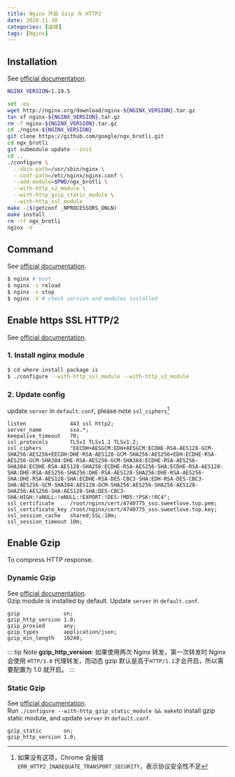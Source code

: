 ```yaml
---
title: Nginx 开启 Gzip 与 HTTP2
date: 2020-11-30
categories: [运维]
tags: [Nginx]
---
```


## Installation

See [official documentation](http://nginx.org/en/download.html).

```bash
NGINX_VERSION=1.19.5

set -ex
wget http://nginx.org/download/nginx-${NGINX_VERSION}.tar.gz
tar xf nginx-${NGINX_VERSION}.tar.gz
rm -f nginx-${NGINX_VERSION}.tar.gz
cd ./nginx-${NGINX_VERSION}
git clone https://github.com/google/ngx_brotli.git
cd ngx_brotli
git submodule update --init
cd ..
./configure \
  --sbin-path=/usr/sbin/nginx \
  --conf-path=/etc/nginx/nginx.conf \
  --add-module=$PWD/ngx_brotli \
  --with-http_v2_module \
  --with-http_gzip_static_module \
  --with-http_ssl_module
make -j$(getconf _NPROCESSORS_ONLN)
make install
rm -rf ngx_brotli
nginx -V
```

## Command

See [official documentation](http://nginx.org/en/docs/switches.html).

```zsh
$ nginx # boot
$ nginx -s reload
$ nginx -s stop
$ nginx -V # check version and modules installed
```

## Enable https SSL HTTP/2

See [official documentation](http://nginx.org/en/docs/http/ngx_http_v2_module.html).

### 1. Install nginx module

```bash
$ cd where install package is
$ ./configure --with-http_ssl_module --with-http_v2_module
```

### 2. Update config

update `server` in `default.conf`, please note `ssl_ciphers`[^ssl_ciphers]

[^ssl_ciphers]: 如果没有这项，Chrome 会报错 `ERR_HTTP2_INADEQUATE_TRANSPORT_SECURITY`，表示协议安全性不足

```
listen              443 ssl http2;
server_name         sso.*;
keepalive_timeout   70;
ssl_protocols       TLSv1 TLSv1.1 TLSv1.2;
ssl_ciphers         "EECDH+AESGCM:EDH+AESGCM:ECDHE-RSA-AES128-GCM-SHA256:AES256+EECDH:DHE-RSA-AES128-GCM-SHA256:AES256+EDH:ECDHE-RSA-AES256-GCM-SHA384:DHE-RSA-AES256-GCM-SHA384:ECDHE-RSA-AES256-SHA384:ECDHE-RSA-AES128-SHA256:ECDHE-RSA-AES256-SHA:ECDHE-RSA-AES128-SHA:DHE-RSA-AES256-SHA256:DHE-RSA-AES128-SHA256:DHE-RSA-AES256-SHA:DHE-RSA-AES128-SHA:ECDHE-RSA-DES-CBC3-SHA:EDH-RSA-DES-CBC3-SHA:AES256-GCM-SHA384:AES128-GCM-SHA256:AES256-SHA256:AES128-SHA256:AES256-SHA:AES128-SHA:DES-CBC3-SHA:HIGH:!aNULL:!eNULL:!EXPORT:!DES:!MD5:!PSK:!RC4";
ssl_certificate     /root/nginx/cert/4740775_sso.sweetlove.top.pem;
ssl_certificate_key /root/nginx/cert/4740775_sso.sweetlove.top.key;
ssl_session_cache   shared:SSL:10m;
ssl_session_timeout 10m;
```

## Enable Gzip

To compress HTTP response.

### Dynamic Gzip

See [official documentation](http://nginx.org/en/docs/http/ngx_http_gzip_module.html).  
Gzip module is installed by default. Update `server` in `default.conf`.

```
gzip              on;
gzip_http_version 1.0;
gzip_proxied      any;
gzip_types        application/json;
gzip_min_length   10240;
```

::: tip Note
**gzip_http_version**: 如果使用两次 Nginx 转发，第一次转发时 Nginx 会使用 `HTTP/1.0` 代理转发，而动态 gzip 默认是高于`HTTP/1.1`才会开启，所以需要配置为 1.0 就开启。
:::

### Static Gzip

See [official documentation](http://nginx.org/en/docs/http/ngx_http_gzip_static_module.html).  
Run `./configure --with-http_gzip_static_module && make`to install gzip static module, and update `server` in `default.conf`.

```
gzip_static       on;
gzip_http_version 1.0;
```
